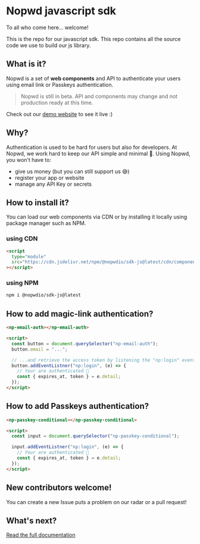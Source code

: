 # Nopwd javascript sdk

To all who come here... welcome!

This is the repo for our javascript sdk.
This repo contains all the source code we use to build our js library.

## What is it?

Nopwd is a set of **web components** and API to authenticate your users using email link or Passkeys authentication.

> Nopwd is still in beta. API and components may change and not production ready at this time.

Check out our [demo website](https://nopwd.rocks) to see it live :)

## Why?

Authentication is used to be hard for users but also for developers. At Nopwd, we work hard to keep our API simple and minimal 💆.
Using Nopwd, you won’t have to:

- give us money (but you can still support us 😅)
- register your app or website
- manage any API Key or secrets

## How to install it?

You can load our web components via CDN or by installing it locally using package manager such as NPM.

### using CDN

```html
<script
  type="module"
  src="https://cdn.jsdelivr.net/npm/@nopwdio/sdk-js@latest/cdn/components/np-email-auth.js"
></script>
```

### using NPM

```bash
npm i @nopwdio/sdk-js@latest
```

## How to add magic-link authentication?

```html
<np-email-auth></np-email-auth>

<script>
  const button = document.querySelector("np-email-auth");
  button.email = "...";

  // ...and retrieve the access token by listening the "np:login" event. You're done!
  button.addEventListner("np:login", (e) => {
    // Your are authenticated 🎉
    const { expires_at, token } = e.detail;
  });
</script>
```

## How to add Passkeys authentication?

```html
<np-passkey-conditional></np-passkey-conditional>

<script>
  const input = document.querySelector("np-passkey-conditional");

  input.addEventListner("np:login", (e) => {
    // Your are authenticated 🎉
    const { expires_at, token } = e.detail;
  });
</script>
```

## New contributors welcome!

You can create a new Issue puts a problem on our radar or a pull request!

## What's next?

[Read the full documentation](https://dev.nopwd.io)
